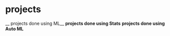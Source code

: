 # projects
__
projects done using ML__
__projects done using Stats__
__projects done using Auto ML__
